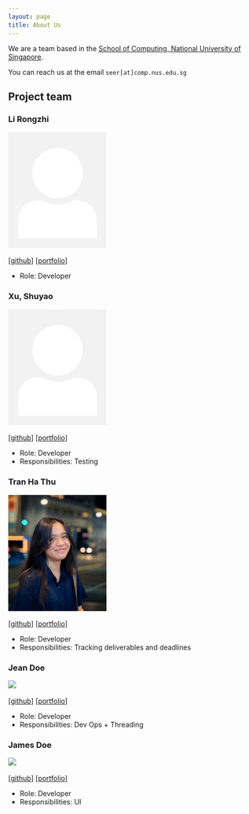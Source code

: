 ```yaml
---
layout: page
title: About Us
---
```


We are a team based in the [School of Computing, National University of Singapore](http://www.comp.nus.edu.sg).

You can reach us at the email `seer[at]comp.nus.edu.sg`

## Project team

### Li Rongzhi

<img src="images/li-rongzhi.png" width="200px">

[[github](https://github.com/li-rongzhi)]
[[portfolio](team/li-rongzhi.md)]

* Role: Developer

### Xu, Shuyao

<img src="images/tim-siu.png" width="200px">

[[github](http://github.com/tim-siu)]
[[portfolio](team/shuyaoXu.md)]

* Role: Developer
* Responsibilities: Testing

### Tran Ha Thu

<img src="images/tran-ha-thu.png" width="200px">

[[github](http://github.com/oeggy03)] 
[[portfolio](team/oeggy03.md)]

* Role: Developer
* Responsibilities: Tracking deliverables and deadlines

### Jean Doe

<img src="images/johndoe.png" width="200px">

[[github](http://github.com/johndoe)]
[[portfolio](team/johndoe.md)]

* Role: Developer
* Responsibilities: Dev Ops + Threading

### James Doe

<img src="images/johndoe.png" width="200px">

[[github](http://github.com/johndoe)]
[[portfolio](team/johndoe.md)]

* Role: Developer
* Responsibilities: UI
